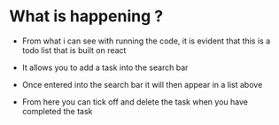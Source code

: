 # What is happening ? 

- From what i can see with running the code, it is evident that this is a todo list that is built on react

- It allows you to add a task into the search bar

- Once entered into the search bar it will then appear in a list above

- From here you can tick off and delete the task when you have completed the task